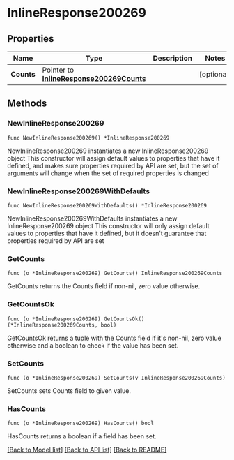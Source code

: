 # InlineResponse200269

## Properties

Name | Type | Description | Notes
------------ | ------------- | ------------- | -------------
**Counts** | Pointer to [**InlineResponse200269Counts**](InlineResponse200269Counts.md) |  | [optional] 

## Methods

### NewInlineResponse200269

`func NewInlineResponse200269() *InlineResponse200269`

NewInlineResponse200269 instantiates a new InlineResponse200269 object
This constructor will assign default values to properties that have it defined,
and makes sure properties required by API are set, but the set of arguments
will change when the set of required properties is changed

### NewInlineResponse200269WithDefaults

`func NewInlineResponse200269WithDefaults() *InlineResponse200269`

NewInlineResponse200269WithDefaults instantiates a new InlineResponse200269 object
This constructor will only assign default values to properties that have it defined,
but it doesn't guarantee that properties required by API are set

### GetCounts

`func (o *InlineResponse200269) GetCounts() InlineResponse200269Counts`

GetCounts returns the Counts field if non-nil, zero value otherwise.

### GetCountsOk

`func (o *InlineResponse200269) GetCountsOk() (*InlineResponse200269Counts, bool)`

GetCountsOk returns a tuple with the Counts field if it's non-nil, zero value otherwise
and a boolean to check if the value has been set.

### SetCounts

`func (o *InlineResponse200269) SetCounts(v InlineResponse200269Counts)`

SetCounts sets Counts field to given value.

### HasCounts

`func (o *InlineResponse200269) HasCounts() bool`

HasCounts returns a boolean if a field has been set.


[[Back to Model list]](../README.md#documentation-for-models) [[Back to API list]](../README.md#documentation-for-api-endpoints) [[Back to README]](../README.md)


